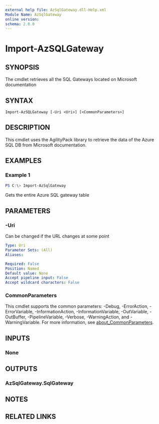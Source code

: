 ```yaml
---
external help file: AzSqlGateway.dll-Help.xml
Module Name: AzSqlGateway
online version:
schema: 2.0.0
---
```


# Import-AzSQLGateway

## SYNOPSIS
The cmdlet retrieves all the SQL Gateways located on Microsoft documentation

## SYNTAX

```
Import-AzSQLGateway [-Uri <Uri>] [<CommonParameters>]
```

## DESCRIPTION
This cmdlet uses the AgilityPack library to retrieve the data of the Azure SQL DB from Microsoft documentation.

## EXAMPLES

### Example 1
```powershell
PS C:\> Import-AzSqlGateway
```

Gets the entire Azure SQL gateway table

## PARAMETERS

### -Uri
Can be changed if the URL changes at some point

```yaml
Type: Uri
Parameter Sets: (All)
Aliases:

Required: False
Position: Named
Default value: None
Accept pipeline input: False
Accept wildcard characters: False
```

### CommonParameters
This cmdlet supports the common parameters: -Debug, -ErrorAction, -ErrorVariable, -InformationAction, -InformationVariable, -OutVariable, -OutBuffer, -PipelineVariable, -Verbose, -WarningAction, and -WarningVariable. For more information, see [about_CommonParameters](http://go.microsoft.com/fwlink/?LinkID=113216).

## INPUTS

### None

## OUTPUTS

### AzSqlGateway.SqlGateway

## NOTES

## RELATED LINKS
